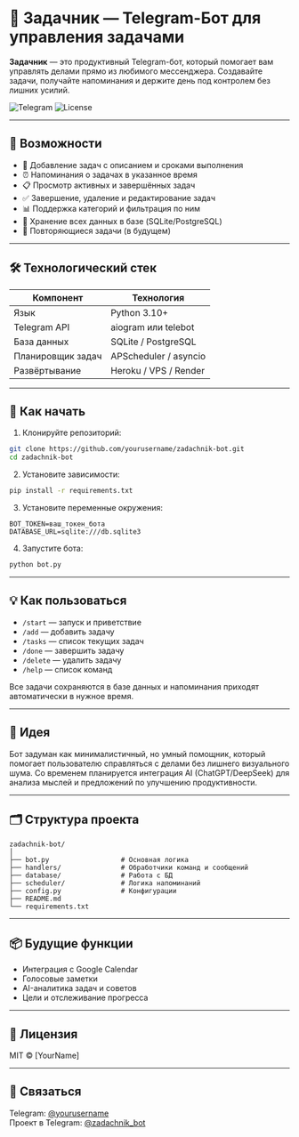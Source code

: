 
# 🤖 Задачник — Telegram-Бот для управления задачами

**Задачник** — это продуктивный Telegram-бот, который помогает вам управлять делами прямо из любимого мессенджера. Создавайте задачи, получайте напоминания и держите день под контролем без лишних усилий.

![Telegram](https://img.shields.io/badge/telegram-%40zadachnik__bot-blue?logo=telegram)
![License](https://img.shields.io/badge/license-MIT-green)

---

## 🚀 Возможности

- 📝 Добавление задач с описанием и сроками выполнения
- ⏰ Напоминания о задачах в указанное время
- 📋 Просмотр активных и завершённых задач
- ✅ Завершение, удаление и редактирование задач
- 📊 Поддержка категорий и фильтрация по ним
- 💾 Хранение всех данных в базе (SQLite/PostgreSQL)
- 🔁 Повторяющиеся задачи (в будущем)

---

## 🛠️ Технологический стек

| Компонент        | Технология            |
|------------------|------------------------|
| Язык             | Python 3.10+           |
| Telegram API     | aiogram или telebot    |
| База данных      | SQLite / PostgreSQL    |
| Планировщик задач| APScheduler / asyncio  |
| Развёртывание    | Heroku / VPS / Render  |

---

## 📲 Как начать

1. Клонируйте репозиторий:
```bash
git clone https://github.com/yourusername/zadachnik-bot.git
cd zadachnik-bot
```

2. Установите зависимости:
```bash
pip install -r requirements.txt
```

3. Установите переменные окружения:
```
BOT_TOKEN=ваш_токен_бота
DATABASE_URL=sqlite:///db.sqlite3
```

4. Запустите бота:
```bash
python bot.py
```

---

## 💡 Как пользоваться

- `/start` — запуск и приветствие
- `/add` — добавить задачу
- `/tasks` — список текущих задач
- `/done` — завершить задачу
- `/delete` — удалить задачу
- `/help` — список команд

Все задачи сохраняются в базе данных и напоминания приходят автоматически в нужное время.

---

## 🧠 Идея

Бот задуман как минималистичный, но умный помощник, который помогает пользователю справляться с делами без лишнего визуального шума. Со временем планируется интеграция AI (ChatGPT/DeepSeek) для анализа мыслей и предложений по улучшению продуктивности.

---

## 🗂 Структура проекта

```
zadachnik-bot/
│
├── bot.py                  # Основная логика
├── handlers/               # Обработчики команд и сообщений
├── database/               # Работа с БД
├── scheduler/              # Логика напоминаний
├── config.py               # Конфигурации
├── README.md
└── requirements.txt
```

---

## 📦 Будущие функции

- Интеграция с Google Calendar
- Голосовые заметки
- AI-аналитика задач и советов
- Цели и отслеживание прогресса

---

## 📄 Лицензия

MIT © [YourName]

---

## 🔗 Связаться

Telegram: [@yourusername](https://t.me/yourusername)  
Проект в Telegram: [@zadachnik_bot](https://t.me/zadachnik_bot)
